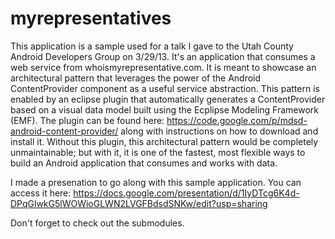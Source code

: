 myrepresentatives
=================

This application is a sample used for a talk I gave to the Utah County Android Developers Group on 3/29/13. It's an application that consumes a web service from whoismyrepresentative.com. It is meant to showcase an architectural pattern that leverages the power of the Android ContentProvider component as a useful service abstraction. This pattern is enabled by an eclipse plugin that automatically generates a ContentProvider based on a visual data model built using the Ecplipse Modeling Framework (EMF). The plugin can be found here: https://code.google.com/p/mdsd-android-content-provider/ along with instructions on how to download and install it. Without this plugin, this architectural pattern would be completely unmaintainable; but with it, it is one of the fastest, most flexible ways to build an Android application that consumes and works with data.

I made a presenation to go along with this sample application. You can access it here:
https://docs.google.com/presentation/d/1IyDTcg6K4d-DPqGlwkG5lWOWioGLWN2LVGFBdsdSNKw/edit?usp=sharing

Don't forget to check out the submodules. 